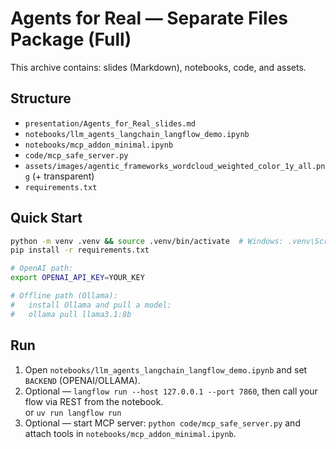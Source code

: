 
# Agents for Real — Separate Files Package (Full)

This archive contains: slides (Markdown), notebooks, code, and assets.

## Structure
- `presentation/Agents_for_Real_slides.md`
- `notebooks/llm_agents_langchain_langflow_demo.ipynb`
- `notebooks/mcp_addon_minimal.ipynb`
- `code/mcp_safe_server.py`
- `assets/images/agentic_frameworks_wordcloud_weighted_color_1y_all.png` (+ transparent)
- `requirements.txt`

## Quick Start
```bash
python -m venv .venv && source .venv/bin/activate  # Windows: .venv\Scripts\Activate.ps1
pip install -r requirements.txt

# OpenAI path:
export OPENAI_API_KEY=YOUR_KEY

# Offline path (Ollama):
#   install Ollama and pull a model:
#   ollama pull llama3.1:8b
```

## Run
1) Open `notebooks/llm_agents_langchain_langflow_demo.ipynb` and set `BACKEND` (OPENAI/OLLAMA).  
2) Optional — `langflow run --host 127.0.0.1 --port 7860`, then call your flow via REST from the notebook.  
    or `uv run langflow run`
3) Optional — start MCP server: `python code/mcp_safe_server.py` and attach tools in `notebooks/mcp_addon_minimal.ipynb`.
